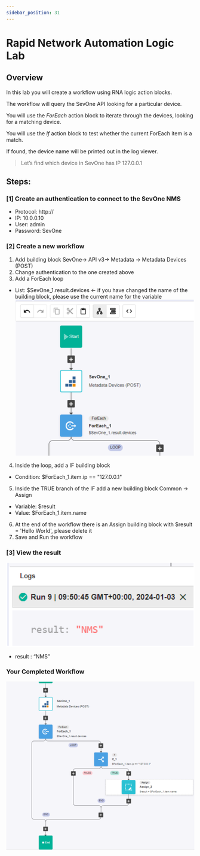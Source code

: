 ```yaml
---
sidebar_position: 31
---
```


# Rapid Network Automation Logic Lab

## Overview

In this lab you will create a workflow using RNA logic action blocks.  

The workflow will query the SevOne API looking for a particular device.  

You will use the _ForEach_ action block to iterate through the devices, looking for a matching device.

You will use the _If_ action block to test whether the current ForEach item is a match.  

If found, the device name will be printed out in the log viewer.

> Let’s find which device in SevOne has IP 127.0.0.1

## Steps:
### [1] Create an authentication to connect to the SevOne NMS
- Protocol: http://
- IP: 10.0.0.10
- User: admin
- Password: SevOne

### [2] Create a new workflow
1. Add building block SevOne-> API v3-> Metadata -> Metadata Devices (POST)
2. Change authentication to the one created above
3. Add a ForEach loop
- List: $SevOne_1.result.devices <- if you have changed the name of the building block, please use
the current name for the variable
![ForEach](img/Lab_Logic/logic-1.png)
4. Inside the loop, add a IF building block
- Condition: $ForEach_1.item.ip == "127.0.0.1"
5. Inside the TRUE branch of the IF add a new building block Common -> Assign
- Variable: $result
- Value: $ForEach_1.item.name
6. At the end of the workflow there is an Assign building block with $result = 'Hello World', please delete it
7. Save and Run the workflow

### [3] View the result
![Result](img/Lab_Logic/logic-2.png)
- result : “NMS”

### Your Completed Workflow
![Result](img/Lab_Logic/logic-3.png)
